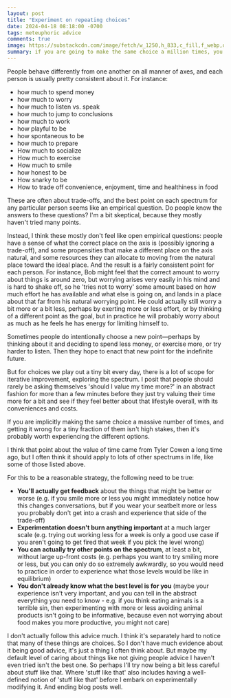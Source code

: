 ```yaml
---
layout: post
title: "Experiment on repeating choices"
date: 2024-04-18 08:18:00 -0700
tags: meteuphoric advice
comments: true
image: https://substackcdn.com/image/fetch/w_1250,h_833,c_fill,f_webp,q_auto:good,fl_progressive:steep,g_center/https%3A%2F%2Fsubstack-post-media.s3.amazonaws.com%2Fpublic%2Fimages%2F55931011-09bd-4a06-b0db-1e68a2898314_1024x1024.webp
summary: if you are going to make the same choice a million times, you should probably experiment a bit. 
---
```


People behave differently from one another on all manner of axes, and each person is usually pretty consistent about it. For instance:

- how much to spend money
- how much to worry
- how much to listen vs. speak
- how much to jump to conclusions
- how much to work 
- how playful to be
- how spontaneous to be
- how much to prepare 
- How much to socialize
- How much to exercise
- How much to smile
- how honest to be
- How snarky to be
- How to trade off convenience, enjoyment, time and healthiness in food

These are often about trade-offs, and the best point on each spectrum for any particular person seems like an empirical question. Do people know the answers to these questions? I'm a bit skeptical, because they mostly haven't tried many points.<!--ex--> 

Instead, I think these mostly don't feel like open empirical questions: people have a sense of what the correct place on the axis is (possibly ignoring a trade-off), and some propensities that make a different place on the axis natural, and some resources they can allocate to moving from the natural place toward the ideal place. And the result is a fairly consistent point for each person. For instance, Bob might feel that the correct amount to worry about things is around zero, but worrying arises very easily in his mind and is hard to shake off, so he 'tries not to worry' some amount based on how much effort he has available and what else is going on, and lands in a place about that far from his natural worrying point. He could actually still worry a bit more or a bit less, perhaps by exerting more or less effort, or by thinking of a different point as the goal, but in practice he will probably worry about as much as he feels he has energy for limiting himself to.

Sometimes people do intentionally choose a new point—perhaps by thinking about it and deciding to spend less money, or exercise more, or try harder to listen. Then they hope to enact that new point for the indefinite future. 

But for choices we play out a tiny bit every day, there is a lot of scope for iterative improvement, exploring the spectrum. I posit that people should rarely be asking themselves 'should I value my time more?' in an abstract fashion for more than a few minutes before they just try valuing their time more for a bit and see if they feel better about that lifestyle overall, with its conveniences and costs.

If you are implicitly making the same choice a massive number of times, and getting it wrong for a tiny fraction of them isn't high stakes, then it's probably worth experiencing the different options.

I think that point about the value of time came from Tyler Cowen a long time ago, but I often think it should apply to lots of other spectrums in life, like some of those listed above.

For this to be a reasonable strategy, the following need to be true:
- **You'll actually get feedback** about the things that might be better or worse (e.g. if you smile more or less you might immediately notice how this changes conversations, but if you wear your seatbelt more or less you probably don't get into a crash and experience that side of the trade-off)
- **Experimentation doesn't burn anything important** at a much larger scale (e.g. trying out working less for a week is only a good use case if you aren't going to get fired that week if you pick the level wrong)
- **You can actually try other points on the spectrum**, at least a bit, without large up-front costs (e.g. perhaps you want to try smiling more or less, but you can only do so extremely awkwardly, so you would need to practice in order to experience what those levels would be like in equilibrium)
- **You don't already know what the best level is for you** (maybe your experience isn't very important, and you can tell in the abstract everything you need to know - e.g. if you think eating animals is a terrible sin, then experimenting with more or less avoiding animal products isn't going to be informative, because even not worrying about food makes you more productive, you might not care)

I don't actually follow this advice much. I think it's separately hard to notice that many of these things are choices. So I don't have much evidence about it being good advice, it's just a thing I often think about. But maybe my default level of caring about things like not giving people advice I haven't even tried isn't the best one. So perhaps I'll try now being a bit less careful about stuff like that. Where 'stuff like that' also includes having a well-defined notion of 'stuff like that' before I embark on experimentally modifying it. And ending blog posts well.
